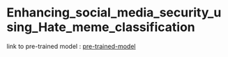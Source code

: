 # Enhancing_social_media_security_using_Hate_meme_classification
link to pre-trained model : [pre-trained-model](https://drive.google.com/drive/folders/1DGUxDvgVAzFdt3sLaI_EqnKWZ2aXmFFZ?usp=drive_link)
